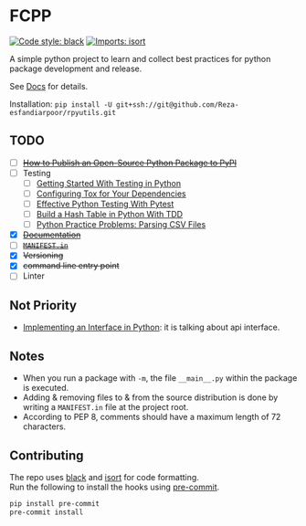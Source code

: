 # FCPP

[![Code style: black](https://img.shields.io/badge/code%20style-black-000000.svg)](https://github.com/psf/black)
[![Imports: isort](https://img.shields.io/badge/%20imports-isort-%231674b1?style=flat&labelColor=ef8336)](https://pycqa.github.io/isort/)

A simple python project to learn and collect best practices for python package development and release.

See [Docs](https://dochosting.gitlab.io/shadowfcpp/) for details.

Installation: `pip install -U git+ssh://git@github.com/Reza-esfandiarpoor/rpyutils.git`

## TODO

- [ ] ~~[How to Publish an Open-Source Python Package to PyPI](https://realpython.com/pypi-publish-python-package/#get-to-know-python-packaging)~~
- [ ] Testing
  - [ ] [Getting Started With Testing in Python](https://realpython.com/python-testing)
  - [ ] [Configuring Tox for Your Dependencies](https://realpython.com/python-testing/#testing-in-multiple-environments)
  - [ ] [Effective Python Testing With Pytest](https://realpython.com/pytest-python-testing)
  - [ ] [Build a Hash Table in Python With TDD](https://realpython.com/python-hash-table/)
  - [ ] [Python Practice Problems: Parsing CSV Files](https://realpython.com/python-interview-problem-parsing-csv-files/)
- [x] ~~[Documentation](https://realpython.com/documenting-python-code/)~~
- [ ] ~~[`MANIFEST.in`](https://packaging.python.org/en/latest/guides/using-manifest-in/)~~
- [x] ~~Versioning~~
- [x] ~~command line entry point~~
- [ ] Linter

## Not Priority

- [Implementing an Interface in Python](https://realpython.com/python-interface/): it is talking about api interface.

## Notes

- When you run a package with `-m`, the file `__main__.py` within the package is executed.
- Adding & removing files to & from the source distribution is done by writing a `MANIFEST.in` file at the project root.
- According to PEP 8, comments should have a maximum length of 72 characters.

## Contributing

The repo uses [black](https://github.com/psf/black) and [isort](https://github.com/PyCQA/isort) for code formatting.  
Run the following to install the hooks using [pre-commit](https://pre-commit.com/).

```bash
pip install pre-commit
pre-commit install
```
